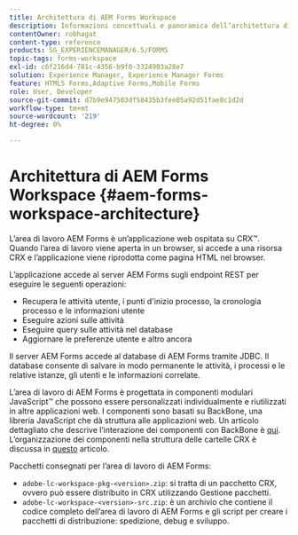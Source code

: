```yaml
---
title: Architettura di AEM Forms Workspace
description: Informazioni concettuali e panoramica dell’architettura di LiveCycle AEM Forms Workspace.
contentOwner: robhagat
content-type: reference
products: SG_EXPERIENCEMANAGER/6.5/FORMS
topic-tags: forms-workspace
exl-id: c6f216d4-781c-4356-b9f0-3324903a28e7
solution: Experience Manager, Experience Manager Forms
feature: HTML5 Forms,Adaptive Forms,Mobile Forms
role: User, Developer
source-git-commit: d7b9e947503df58435b3fee85a92d51fae8c1d2d
workflow-type: tm+mt
source-wordcount: '219'
ht-degree: 0%

---
```


# Architettura di AEM Forms Workspace {#aem-forms-workspace-architecture}

L’area di lavoro AEM Forms è un’applicazione web ospitata su CRX™. Quando l’area di lavoro viene aperta in un browser, si accede a una risorsa CRX e l’applicazione viene riprodotta come pagina HTML nel browser.

L’applicazione accede al server AEM Forms sugli endpoint REST per eseguire le seguenti operazioni:

* Recupera le attività utente, i punti d&#39;inizio processo, la cronologia processo e le informazioni utente
* Eseguire azioni sulle attività
* Eseguire query sulle attività nel database
* Aggiornare le preferenze utente e altro ancora

Il server AEM Forms accede al database di AEM Forms tramite JDBC. Il database consente di salvare in modo permanente le attività, i processi e le relative istanze, gli utenti e le informazioni correlate.

L’area di lavoro di AEM Forms è progettata in componenti modulari JavaScript™ che possono essere personalizzati individualmente e riutilizzati in altre applicazioni web. I componenti sono basati su BackBone, una libreria JavaScript che dà struttura alle applicazioni web. Un articolo dettagliato che descrive l’interazione dei componenti con BackBone è [qui](/help/forms/using/backbone-interaction.md). L’organizzazione dei componenti nella struttura delle cartelle CRX è discussa in [questo](/help/forms/using/folder-structure.md) articolo.

Pacchetti consegnati per l’area di lavoro di AEM Forms:

* `adobe-lc-workspace-pkg-<version>.zip`: si tratta di un pacchetto CRX, ovvero può essere distribuito in CRX utilizzando Gestione pacchetti.
* `adobe-lc-workspace-<version>-src.zip`: è un archivio che contiene il codice completo dell’area di lavoro di AEM Forms e gli script per creare i pacchetti di distribuzione: spedizione, debug e sviluppo.
